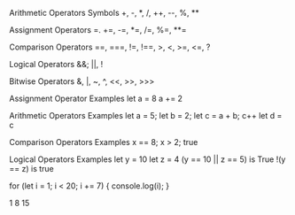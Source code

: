 <!-- QUESTION 1 -->

Arithmetic Operators Symbols
+, -, \*, /, ++, --, %, \*\*

Assignment Operators
=. +=, -=, \*=, /=, %=, \*\*=

Comparison Operators
==, ===, !=, !==, >, <, >=, <=, ?

Logical Operators
&&; ||, !

Bitwise Operators
&, |, ~, ^, <<, >>, >>>

<!-- QUESTION 2 -->

Assignment Operator Examples
let a = 8
a += 2

Arithmetic Operators Examples
let a = 5;
let b = 2;
let c = a + b;
c++
let d = c

Comparison Operators Examples
x == 8;
x > 2; true

Logical Operators Examples
let y = 10
let z = 4
(y == 10 || z == 5) is True
!(y == z) is true

<!-- QUESTION 4 -->

for (let i = 1; i < 20; i += 7) {
console.log(i);
}

1
8
15
